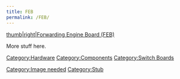 ```yaml
---
title: FEB
permalink: /FEB/
---
```


[thumb|right|Forwarding Engine Board (FEB)](/Image:FEB_Front.jpg "wikilink")

More stuff here.

[Category:Hardware](/Category:Hardware "wikilink") [Category:Components](/Category:Components "wikilink") [Category:Switch Boards](/Category:Switch_Boards "wikilink")

[Category:Image needed](/Category:Image_needed "wikilink") [Category:Stub](/Category:Stub "wikilink")